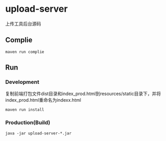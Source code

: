 # upload-server
上传工具后台源码
## Complie
```bush
maven run complie
```
## Run
### Development

复制前端打包文件dist目录和index_prod.html到resources/static目录下，并将index_prod.html重命名为indexx.html

```bush
maven run install
```
### Production(Build)
```bush
java -jar upload-server-*.jar
```

